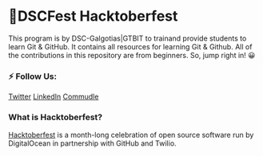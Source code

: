# 🎉DSCFest Hacktoberfest
This program is by DSC-Galgotias|GTBIT to trainand provide students to learn Git & GitHub. It contains all resources for learning Git & Github. All of the contributions in this repository are from beginners. So, jump right in! 😀

### ⚡️ Follow Us:

[Twitter](https://twitter.com/DSC_GU)
[LinkedIn](https://www.linkedin.com/company/dsc-galgotias/)
[Commudle](https://commudle.com/dsc-galgotias-university)


### What is Hacktoberfest?
[Hacktoberfest](https://hacktoberfest.digitalocean.com) is a month-long celebration of open source software run by DigitalOcean in partnership with GitHub and Twilio.

